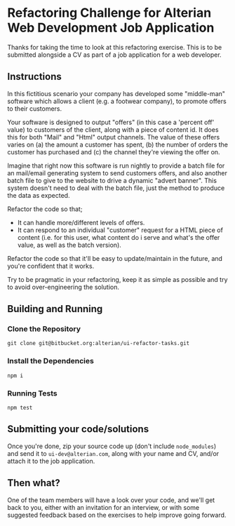 # Refactoring Challenge for Alterian Web Development Job Application

Thanks for taking the time to look at this refactoring exercise. This is to be submitted alongside a CV as part of a job application
for a web developer.

## Instructions

In this fictitious scenario your company has developed some "middle-man" software which allows a client (e.g. a footwear company), to promote offers to their customers.

Your software is designed to output "offers" (in this case a 'percent off' value) to customers of the client, along with a piece of content id. It does this for both "Mail" and "Html" output channels. The value of these offers varies on (a) the amount a customer has spent, (b) the number of orders the customer has purchased and (c) the channel they're viewing the offer on.

Imagine that right now this software is run nightly to provide a batch file for an mail/email generating system to send customers offers, and also another batch file to give to the website to drive a dynamic "advert banner". This system doesn't need to deal with the batch file, just the method to produce the data as expected.

Refactor the code so that;
- It can handle more/different levels of offers.
- It can respond to an individual "customer" request for a HTML piece of content (i.e. for this user, what content do i serve and what's the offer value, as well as the batch version).

Refactor the code so that it'll be easy to update/maintain in the future, and you're confident that it works.

Try to be pragmatic in your refactoring, keep it as simple as possible and try to avoid over-engineering the solution.

## Building and Running

### Clone the Repository
``
git clone git@bitbucket.org:alterian/ui-refactor-tasks.git
``
### Install the Dependencies
``
npm i
``
### Running Tests
``
npm test
``

## Submitting your code/solutions
Once you're done, zip your source code up (don't include `node_modules`) and send it to `ui-dev@alterian.com`, along with your name and CV, and/or attach it to the job application.

## Then what?
One of the team members will have a look over your code, and we'll get back to you, either with an invitation for an interview, or with some suggested feedback based on the exercises to help improve going forward.

